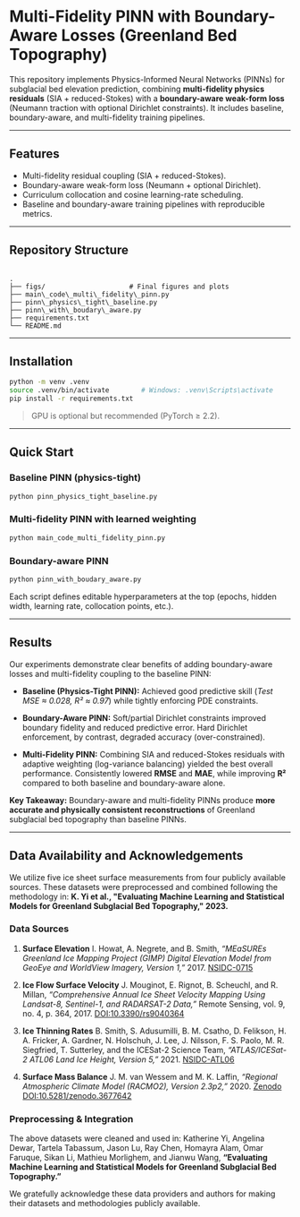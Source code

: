 # Multi-Fidelity PINN with Boundary-Aware Losses (Greenland Bed Topography)

This repository implements Physics-Informed Neural Networks (PINNs) for subglacial bed elevation prediction, combining **multi-fidelity physics residuals** (SIA + reduced-Stokes) with a **boundary-aware weak-form loss** (Neumann traction with optional Dirichlet constraints). It includes baseline, boundary-aware, and multi-fidelity training pipelines.

---

## Features
- Multi-fidelity residual coupling (SIA + reduced-Stokes).
- Boundary-aware weak-form loss (Neumann + optional Dirichlet).
- Curriculum collocation and cosine learning-rate scheduling.
- Baseline and boundary-aware training pipelines with reproducible metrics.

---

## Repository Structure
```

.
├── figs/                     # Final figures and plots
├── main\_code\_multi\_fidelity\_pinn.py
├── pinn\_physics\_tight\_baseline.py
├── pinn\_with\_boudary\_aware.py
├── requirements.txt
└── README.md

````

---

## Installation
```bash
python -m venv .venv
source .venv/bin/activate        # Windows: .venv\Scripts\activate
pip install -r requirements.txt
````

> GPU is optional but recommended (PyTorch ≥ 2.2).

---

## Quick Start

### Baseline PINN (physics-tight)

```bash
python pinn_physics_tight_baseline.py
```

### Multi-fidelity PINN with learned weighting

```bash
python main_code_multi_fidelity_pinn.py
```

### Boundary-aware PINN

```bash
python pinn_with_boudary_aware.py
```

Each script defines editable hyperparameters at the top (epochs, hidden width, learning rate, collocation points, etc.).

---

## Results

Our experiments demonstrate clear benefits of adding boundary-aware losses and multi-fidelity coupling to the baseline PINN:

* **Baseline (Physics-Tight PINN):**
  Achieved good predictive skill (*Test MSE ≈ 0.028, R² ≈ 0.97*) while tightly enforcing PDE constraints.

* **Boundary-Aware PINN:**
  Soft/partial Dirichlet constraints improved boundary fidelity and reduced predictive error.
  Hard Dirichlet enforcement, by contrast, degraded accuracy (over-constrained).

* **Multi-Fidelity PINN:**
  Combining SIA and reduced-Stokes residuals with adaptive weighting (log-variance balancing) yielded the best overall performance.
  Consistently lowered **RMSE** and **MAE**, while improving **R²** compared to both baseline and boundary-aware alone.

**Key Takeaway:**
Boundary-aware and multi-fidelity PINNs produce **more accurate and physically consistent reconstructions** of Greenland subglacial bed topography than baseline PINNs.

---

## Data Availability and Acknowledgements

We utilize five ice sheet surface measurements from four publicly available sources.
These datasets were preprocessed and combined following the methodology in:
**K. Yi et al., "Evaluating Machine Learning and Statistical Models for Greenland Subglacial Bed Topography," 2023.**

### Data Sources

1. **Surface Elevation**
   I. Howat, A. Negrete, and B. Smith, *“MEaSUREs Greenland Ice Mapping Project (GIMP) Digital Elevation Model from GeoEye and WorldView Imagery, Version 1,”* 2017.
   [NSIDC-0715](https://nsidc.org/data/NSIDC-0715/versions/1)

2. **Ice Flow Surface Velocity**
   J. Mouginot, E. Rignot, B. Scheuchl, and R. Millan, *“Comprehensive Annual Ice Sheet Velocity Mapping Using Landsat-8, Sentinel-1, and RADARSAT-2 Data,”* Remote Sensing, vol. 9, no. 4, p. 364, 2017.
   [DOI:10.3390/rs9040364](https://doi.org/10.3390/rs9040364)

3. **Ice Thinning Rates**
   B. Smith, S. Adusumilli, B. M. Csatho, D. Felikson, H. A. Fricker, A. Gardner, N. Holschuh, J. Lee, J. Nilsson, F. S. Paolo, M. R. Siegfried, T. Sutterley, and the ICESat-2 Science Team,
   *“ATLAS/ICESat-2 ATL06 Land Ice Height, Version 5,”* 2021.
   [NSIDC-ATL06](https://nsidc.org/data/ATL06/versions/5)

4. **Surface Mass Balance**
   J. M. van Wessem and M. K. Laffin, *“Regional Atmospheric Climate Model (RACMO2), Version 2.3p2,”* 2020.
   [Zenodo DOI:10.5281/zenodo.3677642](https://doi.org/10.5281/zenodo.3677642)

### Preprocessing & Integration

The above datasets were cleaned and used in:
Katherine Yi, Angelina Dewar, Tartela Tabassum, Jason Lu, Ray Chen, Homayra Alam, Omar Faruque, Sikan Li, Mathieu Morlighem, and Jianwu Wang,
**“Evaluating Machine Learning and Statistical Models for Greenland Subglacial Bed Topography.”**

We gratefully acknowledge these data providers and authors for making their datasets and methodologies publicly available.
